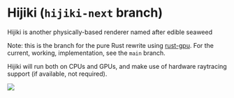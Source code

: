 # Hijiki (`hijiki-next` branch)

Hijiki is another physically-based renderer named after edible seaweed

Note: this is the branch for the pure Rust rewrite using [rust-gpu](https://github.com/EmbarkStudios/rust-gpu). For the current, working, implementation, see the `main` branch.

Hijiki will run both on CPUs and GPUs, and make use of hardware raytracing support (if available, not required).

![](https://user-images.githubusercontent.com/13462849/79961504-1cfcc380-8487-11ea-816d-7ece9acd5ccc.png)
